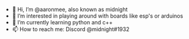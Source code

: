 - 👋 Hi, I’m @aaronmee, also known as midnight
- 👀 I’m interested in playing around with boards like esp's or arduinos
- 🌱 I’m currently learning python and c++
- 📫 How to reach me: Discord @midnight#1932
